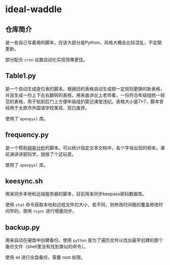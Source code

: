 # ideal-waddle

## 仓库简介

是一些自己写着用的脚本，应该大部分是Python，风格大概会比较混乱，不定期更新。

部分配合 `cron` 设置自动化实现效果更佳。

## Table1.py

是一个自动生成座位表的脚本。根据旧的表格自动生成按一定规则更换的新表格，并且生成一份上下左右翻转的表格，用来放讲台上老师看，一份符合年级组统一规范的表格，用于贴到后门上方便年级组扒窗记课堂违纪。表格大小是7*7，脚本曾经用于太原市外国语学校某班，现已废弃。

使用了 `openpyxl` 库。

## frequency.py

是一个帮助[频率分析](https://zh.wikipedia.org/wiki/%E9%A2%91%E7%8E%87%E5%88%86%E6%9E%90)的脚本。可以统计指定文本文档中，各个字母出现的频率。课前演讲讲密码学，就做了个这玩意。

使用了 `openpyxl` 库。

## keesync.sh

用来同步本地和远端服务器的脚本，目前用来同步keepass密码数据库。

使用 `stat` 命令获取本地和远程文件的大小，若不同，则修改时间晚的覆盖修改时间早的。使用 `rsync` 进行增量同步。

## backup.py

用来自动在硬盘中创建备份。使用 `python` 是为了遍历文件以找出最早创建的那个备份文件（shell里没有找到类似的命令）。

使用 `dd` 进行全盘备份，需要 root 权限。

